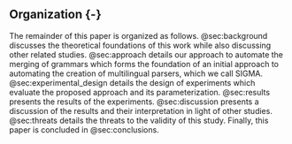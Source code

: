 ## Organization {-}

The remainder of this paper is organized as follows. @sec:background discusses the theoretical foundations of this work while also discussing other related studies. @sec:approach details our approach to automate the merging of grammars which forms the foundation of an initial approach to automating the creation of multilingual parsers, which we call SIGMA. @sec:experimental_design details the design of experiments which evaluate the proposed approach and its parameterization. @sec:results presents the results of the experiments. @sec:discussion presents a discussion of the results and their interpretation in light of other studies. @sec:threats details the threats to the validity of this study. Finally, this paper is concluded in @sec:conclusions.
